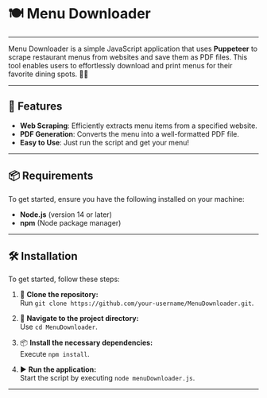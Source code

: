 # 🍽️ Menu Downloader

---

Menu Downloader is a simple JavaScript application that uses **Puppeteer** to scrape restaurant menus from websites and save them as PDF files. This tool enables users to effortlessly download and print menus for their favorite dining spots. 📜✨

---

## 🚀 Features

- **Web Scraping**: Efficiently extracts menu items from a specified website.
- **PDF Generation**: Converts the menu into a well-formatted PDF file.
- **Easy to Use**: Just run the script and get your menu!

---

## 📦 Requirements

To get started, ensure you have the following installed on your machine:

- **Node.js** (version 14 or later)
- **npm** (Node package manager)

---

## 🛠️ Installation

To get started, follow these steps: 

1. 🚀 **Clone the repository:**  
   Run `git clone https://github.com/your-username/MenuDownloader.git`.

2. 📁 **Navigate to the project directory:**  
   Use `cd MenuDownloader`.

3. 📦 **Install the necessary dependencies:**  
   Execute `npm install`.

4. ▶️ **Run the application:**  
   Start the script by executing `node menuDownloader.js`.

---
